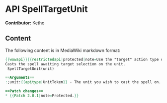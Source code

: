 # API SpellTargetUnit

**Contributor:** Ketho

## Content

The following content is in MediaWiki markdown format:

```mediawiki
{{wowapi}}{{restrictedapi|protected|note=Use the "target" action type of [[SecureActionButtonTemplate]].}}
Casts the spell awaiting target selection on the unit.
 SpellTargetUnit(unit)

==Arguments==
:;unit:{{apitype|UnitToken}} - The unit you wish to cast the spell on.

==Patch changes==
* {{Patch 2.0.1|note=Protected.}}
```